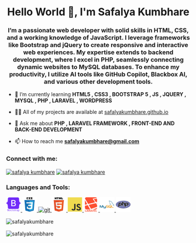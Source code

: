 <h1 align="center">Hello World 👋, I'm Safalya Kumbhare</h1>
<h3 align="center">I’m a passionate web developer with solid skills in HTML, CSS, and a working knowledge of JavaScript. I leverage frameworks like Bootstrap and jQuery to create responsive and interactive web experiences. My expertise extends to backend development, where I excel in PHP, seamlessly connecting dynamic websites to MySQL databases. To enhance my productivity, I utilize AI tools like GitHub Copilot, Blackbox AI, and various other development tools.</h3>

- 🌱 I’m currently learning **HTML5 , CSS3 , BOOTSTRAP 5 , JS , JQUERY , MYSQL , PHP , LARAVEL , WORDPRESS**

- 👨‍💻 All of my projects are available at [safalyakumbhare.github.io](safalyakumbhare.github.io)

- 💬 Ask me about **PHP , LARAVEL FRAMEWORK , FRONT-END AND BACK-END DEVELOPMENT**

- 📫 How to reach me **safalyakumbhare@gmail.com**



<h3 align="left">Connect with me:</h3>
<p align="left">
<a href="http://www.linkedin.com/in/safalya-kumbhare-4b5a9027b" target="blank"><img align="center" src="https://raw.githubusercontent.com/rahuldkjain/github-profile-readme-generator/master/src/images/icons/Social/linked-in-alt.svg" alt="safalya kumbhare" height="30" width="40" /></a>
<a href="https://www.hackerrank.com/profile/safalyakumbhare" target="blank"><img align="center" src="https://raw.githubusercontent.com/rahuldkjain/github-profile-readme-generator/master/src/images/icons/Social/hackerrank.svg" alt="safalya kumbhare" height="30" width="40" /></a>
</p>

<h3 align="left">Languages and Tools:</h3>
<p align="left"> <a href="https://getbootstrap.com" target="_blank" rel="noreferrer"> <img src="https://raw.githubusercontent.com/devicons/devicon/master/icons/bootstrap/bootstrap-plain-wordmark.svg" alt="bootstrap" width="40" height="40"/> </a> <a href="https://www.w3schools.com/css/" target="_blank" rel="noreferrer"> <img src="https://raw.githubusercontent.com/devicons/devicon/master/icons/css3/css3-original-wordmark.svg" alt="css3" width="40" height="40"/> </a> <a href="https://git-scm.com/" target="_blank" rel="noreferrer"> <img src="https://www.vectorlogo.zone/logos/git-scm/git-scm-icon.svg" alt="git" width="40" height="40"/> </a> <a href="https://www.w3.org/html/" target="_blank" rel="noreferrer"> <img src="https://raw.githubusercontent.com/devicons/devicon/master/icons/html5/html5-original-wordmark.svg" alt="html5" width="40" height="40"/> </a> <a href="https://developer.mozilla.org/en-US/docs/Web/JavaScript" target="_blank" rel="noreferrer"> <img src="https://raw.githubusercontent.com/devicons/devicon/master/icons/javascript/javascript-original.svg" alt="javascript" width="40" height="40"/> </a> <a href="https://laravel.com/" target="_blank" rel="noreferrer"> <img src="https://raw.githubusercontent.com/devicons/devicon/master/icons/laravel/laravel-plain-wordmark.svg" alt="laravel" width="40" height="40"/> </a> <a href="https://www.mysql.com/" target="_blank" rel="noreferrer"> <img src="https://raw.githubusercontent.com/devicons/devicon/master/icons/mysql/mysql-original-wordmark.svg" alt="mysql" width="40" height="40"/> </a> <a href="https://www.php.net" target="_blank" rel="noreferrer"> <img src="https://raw.githubusercontent.com/devicons/devicon/master/icons/php/php-original.svg" alt="php" width="40" height="40"/> </a> </p>

<p><img align="center" src="https://github-readme-stats.vercel.app/api/top-langs?username=safalyakumbhare&show_icons=true&locale=en&layout=compact" alt="safalyakumbhare" /></p>

<p><img align="center" src="https://github-readme-streak-stats.herokuapp.com/?user=safalyakumbhare&" alt="safalyakumbhare" /></p>
